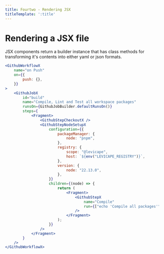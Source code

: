 ```yaml
---
title: Fourtwo - Rendering JSX
titleTemplate: ':title'
---
```


# Rendering a JSX file
JSX components return a builder instance that has class methods for transforming it's contents into either yaml or json formats.
```jsx
<GithubWorkflowX
	name="on Push"
	on={{
		push: {},
	}}
>
	<GithubJobX
		id="build"
		name="Compile, Lint and Test all workspace packages"
		runsOn={GithubJobBuilder.defaultRunsOn()}
		steps={
			<Fragment>
				<GithubStepCheckoutX />
				<GithubStepNodeSetupX
					configuration={{
						packageManager: {
							node: "pnpm",
						},
						registry: {
							scope: "@levicape",
							host: `${env("LEVICAPE_REGISTRY")}`,
						},
						version: {
							node: "22.13.0",
						},
					}}
					children={(node) => {
						return (
							<Fragment>
								<GithubStepX
									name="Compile"
									run={["echo 'Compile all packages'"]}
								/>
							</Fragment>
						);
					}}
				/>
			</Fragment>
		}
	/>
</GithubWorkflowX>
```


